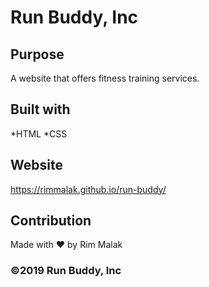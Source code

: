 # Run Buddy, Inc

## Purpose
A website that offers fitness training services.

## Built with
*HTML
*CSS

## Website
https://rimmalak.github.io/run-buddy/

## Contribution
Made with ❤️ by Rim Malak

### ©️2019 Run Buddy, Inc
